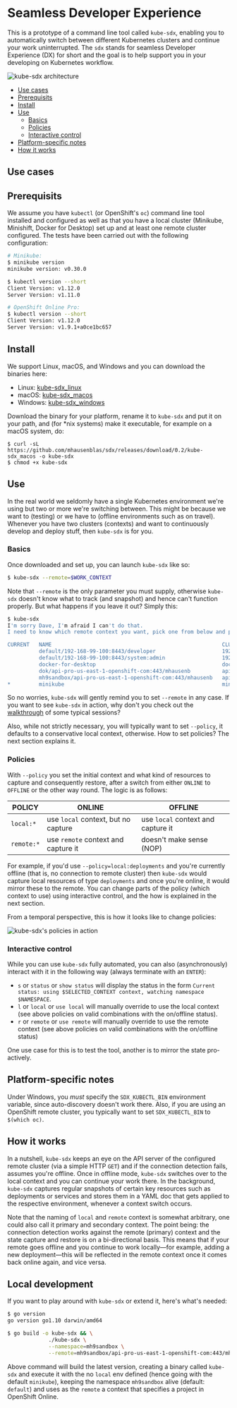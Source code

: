 # Seamless Developer Experience

This is a prototype of a command line tool called `kube-sdx`, enabling you to automatically switch between different Kubernetes clusters and continue your work uninterrupted. The `sdx` stands for seamless Developer Experience (DX) for short and the goal is to help support you in your developing on Kubernetes workflow.

![kube-sdx architecture](img/kubed-sdx-arch.png)

- [Use cases](#use-cases)
- [Prerequisits](#prerequisits)
- [Install](#install)
- [Use](#use)
    - [Basics](#basics)
    - [Policies](#policies)
    - [Interactive control](#interactive-control)
- [Platform-specific notes](#platform-specific-notes)
- [How it works](#how-it-works)

## Use cases



## Prerequisits

We assume you have `kubectl` (or OpenShift's `oc`) command line tool installed and configured as well as that you have a local cluster (Minikube, Minishift, Docker for Desktop) set up and at least one remote cluster configured. The tests have been carried out with the following configuration:

```bash
# Minikube:
$ minikube version
minikube version: v0.30.0

$ kubectl version --short
Client Version: v1.12.0
Server Version: v1.11.0

# OpenShift Online Pro:
$ kubectl version --short
Client Version: v1.12.0
Server Version: v1.9.1+a0ce1bc657
```

## Install

We support Linux, macOS, and Windows and you can download the binaries here:

- Linux: [kube-sdx_linux](https://github.com/mhausenblas/sdx/releases/download/0.2/kube-sdx_linux)
- macOS: [kube-sdx_macos](https://github.com/mhausenblas/sdx/releases/download/0.2/kube-sdx_macos)
- Windows: [kube-sdx_windows](https://github.com/mhausenblas/sdx/releases/download/0.2/kube-sdx_windows)

Download the binary for your platform, rename it to `kube-sdx` and put it on your path, and (for *nix systems) make it executable, for example on a macOS system, do:

```shell
$ curl -sL https://github.com/mhausenblas/sdx/releases/download/0.2/kube-sdx_macos -o kube-sdx
$ chmod +x kube-sdx
```

## Use

In the real world we seldomly have a single Kubernetes environment we're using but two or more we're switching between. This might be because we want to (testing) or we have to (offline environments such as on travel). Whenever you have two clusters (contexts) and want to continuously develop and deploy stuff, then `kube-sdx` is for you.

### Basics

Once downloaded and set up, you can launch `kube-sdx` like so:

```bash
$ kube-sdx --remote=$WORK_CONTEXT
```

Note that `--remote` is the only parameter you must supply, otherwise `kube-sdx` doesn't know what to track (and snapshot) and hence can't function properly. But what happens if you leave it out? Simply this:

```bash
$ kube-sdx
I'm sorry Dave, I'm afraid I can't do that.
I need to know which remote context you want, pick one from below and provide it via the --remote parameter:

CURRENT   NAME                                                      CLUSTER                               AUTHINFO                                       NAMESPACE
          default/192-168-99-100:8443/developer                     192-168-99-100:8443                   developer/192-168-99-100:8443                  default
          default/192-168-99-100:8443/system:admin                  192-168-99-100:8443                   system:admin/192-168-99-100:8443               default
          docker-for-desktop                                        docker-for-desktop-cluster            docker-for-desktop
          dok/api-pro-us-east-1-openshift-com:443/mhausenb          api-pro-us-east-1-openshift-com:443   mhausenb/api-pro-us-east-1-openshift-com:443   dok
          mh9sandbox/api-pro-us-east-1-openshift-com:443/mhausenb   api-pro-us-east-1-openshift-com:443   mhausenb/api-pro-us-east-1-openshift-com:443   mh9sandbox
*         minikube                                                  minikube                              minikube

```

So no worries, `kube-sdx` will gently remind you to set `--remote` in any case. If you want to see `kube-sdx` in action, why don't you check out the [walkthrough](walkthrough.md) of some typical sessions?

Also, while not strictly necessary, you will typically want to set `--policy`, it defaults to a conservative local context, otherwise.
How to set policies? The next section explains it.

### Policies

With `--policy` you set the initial context and what kind of resources to capture and consequently restore, after a switch from either `ONLINE` to `OFFLINE` or the other way round. The logic is as follows:

POLICY     | ONLINE | OFFLINE
---        | ---    | ---
`local:*`  | use `local` context, but no capture | use `local` context and capture it
`remote:*` | use `remote` context and capture it | doesn't make sense (NOP)

For example, if you'd use `--policy=local:deployments` and you're currently offline (that is, no connection to remote cluster) then `kube-sdx` would capture local resources of type `deployments` and once you're online, it would mirror these to the remote.
You can change parts of the policy (which context to use) using interactive control, and the how is explained in the next section.

From a temporal perspective, this is how it looks like to change policies:

![kube-sdx's policies in action](img/kubed-sdx-timing.png)

### Interactive control

While you can use `kube-sdx` fully automated, you can also (asynchronously) interact with it in the following way (always terminate with an `ENTER`):

- `s` or `status` or `show status` will display the status in the form `Current status: using $SELECTED_CONTEXT context, watching namespace $NAMESPACE`.
- `l` or `local` or `use local` will manually override to use the local context (see above policies on valid combinations with the on/offline status).
- `r` or `remote` or `use remote` will manually override to use the remote context (see above policies on valid combinations with the on/offline status)

One use case for this is to test the tool, another is to mirror the state pro-actively.

## Platform-specific notes

Under Windows, you *must* specify the `SDX_KUBECTL_BIN` environment variable, since auto-discovery doesn't work there. Also, if you are using an OpenShift remote cluster, you typically want to set `SDX_KUBECTL_BIN` to `$(which oc)`.

## How it works

In a nutshell, `kube-sdx` keeps an eye on the API server of the configured remote cluster (via a simple HTTP `GET`) and if the connection detection fails, assumes you're offline. Once in offline mode, `kube-sdx` switches over to the local context and you can continue your work there. In the background, `kube-sdx` captures regular snapshots of certain key resources such as deployments or services and stores them in a YAML doc that gets applied to the respective environment, whenever a context switch occurs. 

Note that the naming of `local` and `remote` context is somewhat arbitrary, one could also call it primary and secondary context. The point being: the connection detection works against the remote (primary) context and the state capture and restore is on a bi-directional basis. This means that if your remote goes offline and you continue to work locally—for example, adding a new deployment—this will be reflected in the remote context once it comes back online again, and vice versa.

## Local development

If you want to play around with `kube-sdx` or extend it, here's what's needed:

```bash
$ go version
go version go1.10 darwin/amd64

$ go build -o kube-sdx && \
             ./kube-sdx \
             --namespace=mh9sandbox \
             --remote=mh9sandbox/api-pro-us-east-1-openshift-com:443/mhausenb
```

Above command will build the latest version, creating a binary called `kube-sdx` and execute it with the no `local` env defined (hence going with the default `minikube`), keeping the namespace `mh9sandbox` alive (default: `default`) and uses as the `remote` a context that specifies a project in OpenShift Online.